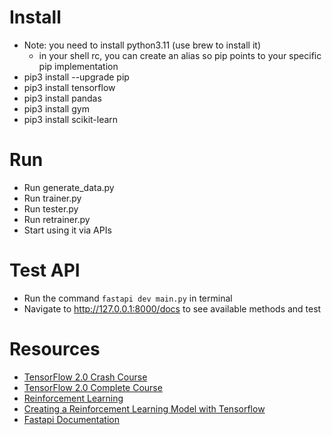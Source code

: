 # Install
- Note: you need to install python3.11 (use brew to install it)
  - in your shell rc, you can create an alias so pip points to your specific pip implementation 
- pip3 install --upgrade pip
- pip3 install tensorflow
- pip3 install pandas
- pip3 install gym
- pip3 install scikit-learn

# Run
- Run generate_data.py
- Run trainer.py
- Run tester.py
- Run retrainer.py
- Start using it via APIs

# Test API
- Run the command `fastapi dev main.py` in terminal
- Navigate to http://127.0.0.1:8000/docs to see available methods and test

# Resources
- [TensorFlow 2.0 Crash Course](https://www.youtube.com/watch?v=6g4O5UOH304&t=427s)
- [TensorFlow 2.0 Complete Course](https://www.youtube.com/watch?v=tPYj3fFJGjk)
- [Reinforcement Learning](https://colab.research.google.com/drive/1IlrlS3bB8t1Gd5Pogol4MIwUxlAjhWOQ#forceEdit=true&sandboxMode=true)
- [Creating a Reinforcement Learning Model with Tensorflow](https://medium.com/@aryanjha/creating-a-reinforcement-learning-model-with-tensorflow-39f97dfb0ee6)
- [Fastapi Documentation](https://fastapi.tiangolo.com/)